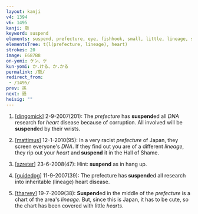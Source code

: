 ```yaml
---
layout: kanji
v4: 1394
v6: 1495
kanji: 懸
keyword: suspend
elements: suspend, prefecture, eye, fishhook, small, little, lineage, stick, drop, thread, spiderman, heart
elementsTree: t(l(prefecture, lineage), heart)
strokes: 20
image: E687B8
on-yomi: ケン、ケ
kun-yomi: か.ける、か.かる
permalink: /懸/
redirect_from:
 - /1495/
prev: 孫
next: 遜
heisig: ""
---
```


1) [<a href="http://kanji.koohii.com/profile/dingomick">dingomick</a>] 2-9-2007(201): The <em>prefecture</em> has <strong>suspend</strong>ed all <em>DNA</em> research for <em>heart</em> disease because of corruption. All involved will be <strong>suspend</strong>ed by their wrists.

2) [<a href="http://kanji.koohii.com/profile/mattimus">mattimus</a>] 12-1-2010(95): In a very racist <em>prefecture</em> of Japan, they screen everyone&#039;s <em>DNA</em>. If they find out you are of a different <em>lineage</em>, they rip out your <em>heart</em> and<strong> suspend</strong> it in the Hall of Shame.

3) [<a href="http://kanji.koohii.com/profile/szreter">szreter</a>] 23-6-2008(47): Hint:<strong> suspend</strong> as in hang up.

4) [<a href="http://kanji.koohii.com/profile/guidedog">guidedog</a>] 11-9-2007(39): The prefecture has<strong> suspend</strong>ed all research into inheritable (lineage) heart disease.

5) [<a href="http://kanji.koohii.com/profile/tharvey">tharvey</a>] 19-7-2009(38): <strong>Suspend</strong>ed in the middle of the <em>prefecture</em> is a chart of the area&#039;s <em>lineage</em>. But, since this is Japan, it has to be cute, so the chart has been covered with little <em>hearts</em>.

